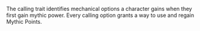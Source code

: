 The calling trait identifies mechanical options a character gains when they first gain mythic power. Every calling option grants a way to use and regain Mythic Points.